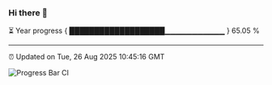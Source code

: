 ### Hi there 👋

⏳ Year progress { ███████████████████▁▁▁▁▁▁▁▁▁▁▁ } 65.05 %

---

⏰ Updated on Tue, 26 Aug 2025 10:45:16 GMT

![Progress Bar CI](https://github.com/IshwaranRudhara/GIT-ACTION/workflows/Progress%20Bar%20CI/badge.svg)
